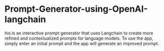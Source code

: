# Prompt-Generator-using-OpenAI-langchain
his is an interactive prompt generator that uses Langchain to create more refined and contextualized prompts for language models.  To use the app, simply enter an initial prompt and the app will generate an improved prompt.
